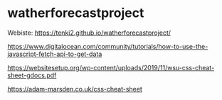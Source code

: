 # watherforecastproject

Webiste:
https://tenki2.github.io/watherforecastproject/

https://www.digitalocean.com/community/tutorials/how-to-use-the-javascript-fetch-api-to-get-data

https://websitesetup.org/wp-content/uploads/2019/11/wsu-css-cheat-sheet-gdocs.pdf

https://adam-marsden.co.uk/css-cheat-sheet
